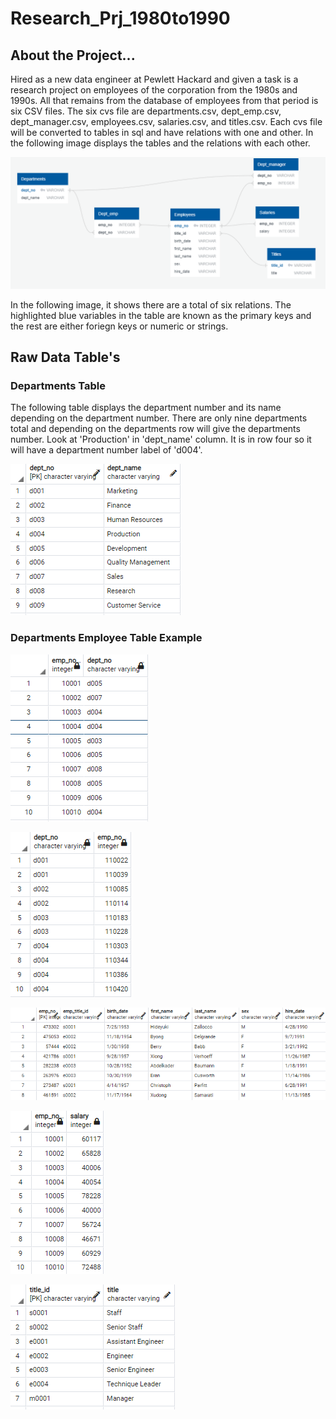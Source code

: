 # Research_Prj_1980to1990

## About the Project...
Hired as a new data engineer at Pewlett Hackard and given a task is a research project on employees of the corporation from the 1980s and 1990s. All that remains from the database of employees from that period is six CSV files. The six cvs file are departments.csv, dept_emp.csv, dept_manager.csv, employees.csv, salaries.csv, and titles.csv. Each cvs file will be converted to tables in sql and have relations with one and other. In the following image displays the tables and the relations with each other. 

![Work Diagram](https://github.com/samuelroiz/Research_Prj_1980to1990/blob/main/Images/Diagram/diagram_sql.png)

In the following image, it shows there are a total of six relations. The highlighted blue variables in the table are known as the primary keys and the rest are either foriegn keys or numeric or strings. 

## Raw Data Table's

### Departments Table
The following table displays the department number and its name depending on the department number. There are only nine departments total and depending on the departments row will give the departments number. Look at 'Production' in 'dept_name' column. It is in row four so it will have a department number label of 'd004'. 

![Departments Table](https://github.com/samuelroiz/Research_Prj_1980to1990/blob/main/Images/Raw%20Table/departments_table.png)

### Departments Employee Table Example

![Departments Employee Table](https://github.com/samuelroiz/Research_Prj_1980to1990/blob/main/Images/Raw%20Table/dept_emp_table.png)

![Departments Manager Table](https://github.com/samuelroiz/Research_Prj_1980to1990/blob/main/Images/Raw%20Table/dept_manager_table.png)

![Employee Table](https://github.com/samuelroiz/Research_Prj_1980to1990/blob/main/Images/Raw%20Table/employees_table.png)

![Salaries Table](https://github.com/samuelroiz/Research_Prj_1980to1990/blob/main/Images/Raw%20Table/salaries_table.png)

![Titles Table](https://github.com/samuelroiz/Research_Prj_1980to1990/blob/main/Images/Raw%20Table/titles_table.png)
